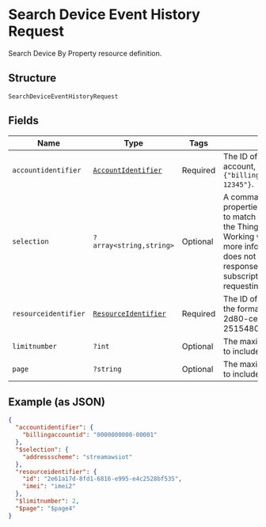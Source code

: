 
# Search Device Event History Request

Search Device By Property resource definition.

## Structure

`SearchDeviceEventHistoryRequest`

## Fields

| Name | Type | Tags | Description | Getter | Setter |
|  --- | --- | --- | --- | --- | --- |
| `accountidentifier` | [`AccountIdentifier`](../../doc/models/account-identifier.md) | Required | The ID of the authenticating billing account, in the format `{"billingaccountid":"1234567890-12345"}`. | getAccountidentifier(): AccountIdentifier | setAccountidentifier(AccountIdentifier accountidentifier): void |
| `selection` | `?array<string,string>` | Optional | A comma-separated list of properties and comparator values to match against subscriptions in the ThingSpace account. See Working with Query Filters for more information. If the request does not include `$selection`, the response will include all subscriptions to which the requesting user has access. | getSelection(): ?array | setSelection(?array selection): void |
| `resourceidentifier` | [`ResourceIdentifier`](../../doc/models/resource-identifier.md) | Required | The ID of the target to delete, in the format {"id": "dd1682d3-2d80-cefc-f3ee-25154800beff"}. | getResourceidentifier(): ResourceIdentifier | setResourceidentifier(ResourceIdentifier resourceidentifier): void |
| `limitnumber` | `?int` | Optional | The maximum number of events to include in the response. | getLimitnumber(): ?int | setLimitnumber(?int limitnumber): void |
| `page` | `?string` | Optional | The maximum number of events to include in the response. | getPage(): ?string | setPage(?string page): void |

## Example (as JSON)

```json
{
  "accountidentifier": {
    "billingaccountid": "0000000000-00001"
  },
  "$selection": {
    "addressscheme": "streamawsiot"
  },
  "resourceidentifier": {
    "id": "2e61a17d-8fd1-6816-e995-e4c2528bf535",
    "imei": "imei2"
  },
  "$limitnumber": 2,
  "$page": "$page4"
}
```

